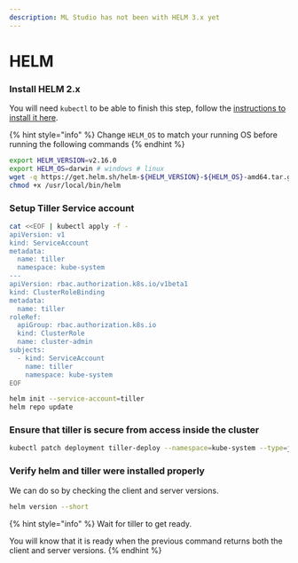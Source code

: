 ```yaml
---
description: ML Studio has not been with HELM 3.x yet
---
```


# HELM

### Install HELM 2.x

You will need `kubectl` to be able to finish this step, follow the [instructions to install it here](https://kubernetes.io/docs/tasks/tools/install-kubectl).

{% hint style="info" %}
Change `HELM_OS` to match your running OS before running the following commands
{% endhint %}

```bash
export HELM_VERSION=v2.16.0
export HELM_OS=darwin # windows # linux
wget -q https://get.helm.sh/helm-${HELM_VERSION}-${HELM_OS}-amd64.tar.gz -O - | tar -xzO ${HELM_OS}-amd64/helm > /usr/local/bin/helm && \
chmod +x /usr/local/bin/helm
```

### Setup Tiller Service account

```bash
cat <<EOF | kubectl apply -f -
apiVersion: v1
kind: ServiceAccount
metadata:
  name: tiller
  namespace: kube-system
---
apiVersion: rbac.authorization.k8s.io/v1beta1
kind: ClusterRoleBinding
metadata:
  name: tiller
roleRef:
  apiGroup: rbac.authorization.k8s.io
  kind: ClusterRole
  name: cluster-admin
subjects:
  - kind: ServiceAccount
    name: tiller
    namespace: kube-system
EOF

helm init --service-account=tiller
helm repo update
```

### Ensure that tiller is secure from access inside the cluster

```bash
kubectl patch deployment tiller-deploy --namespace=kube-system --type=json --patch='[{"op": "add", "path": "/spec/template/spec/containers/0/command", "value": ["/tiller", "--listen=localhost:44134"]}]'
```

### Verify helm and tiller were installed properly

We can do so by checking the client and server versions.

```bash
helm version --short
```

{% hint style="info" %}
Wait for tiller to get ready.

You will know that it is ready when the previous command returns both the client and server versions.
{% endhint %}



